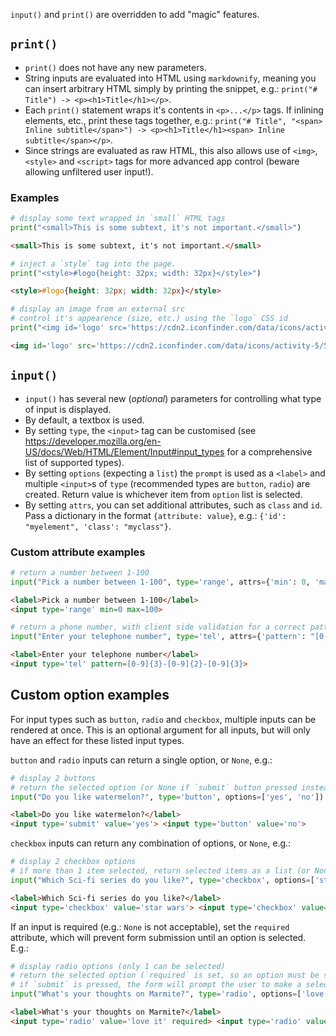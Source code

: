 `input()` and `print()` are overridden to add "magic" features.

## `print()`

* `print()` does not have any new parameters.
* String inputs are evaluated into HTML using `markdownify`, meaning you can insert arbitrary HTML simply by printing the snippet, e.g.: `print("# Title") -> <p><h1>Title</h1></p>`.
* Each `print()` statement wraps it's contents in `<p>...</p>` tags. If inlining elements, etc., print these tags together, e.g.: `print("# Title", "<span> Inline subtitle</span>") -> <p><h1>Title</h1><span> Inline subtitle</span></p>`.
* Since strings are evaluated as raw HTML, this also allows use of `<img>`, `<style>` and `<script>` tags for more advanced app control (beware allowing unfiltered user input!).

### Examples
```python
# display some text wrapped in `small` HTML tags
print("<small>This is some subtext, it's not important.</small>")
```

```html
<small>This is some subtext, it's not important.</small>
```

```python
# inject a `style` tag into the page.
print("<style>#logo{height: 32px; width: 32px}</style>")
```

```html
<style>#logo{height: 32px; width: 32px}</style>
```

```python
# display an image from an external src
# control it's appearence (size, etc.) using the `logo` CSS id
print("<img id='logo' src='https://cdn2.iconfinder.com/data/icons/activity-5/50/1F3A8-artist-palette-1024.png'>")
```

```html
<img id='logo' src='https://cdn2.iconfinder.com/data/icons/activity-5/50/1F3A8-artist-palette-1024.png'>
```

## `input()`

* `input()` has several new (_optional_) parameters for controlling what type of input is displayed.
* By default, a textbox is used.
* By setting `type`, the `<input>` tag can be customised (see https://developer.mozilla.org/en-US/docs/Web/HTML/Element/Input#input_types for a comprehensive list of supported types).
* By setting `options` (expecting a `list`) the `prompt` is used as a `<label>` and multiple `<input>`s of `type` (recommended types are `button`, `radio`) are created. Return value is whichever item from `option` list is selected. 
* By setting `attrs`, you can set additional attributes, such as `class` and `id`. Pass a dictionary in the format `{attribute: value}`, e.g.: `{'id': "myelement", 'class': "myclass"}`.

### Custom attribute examples
```python
# return a number between 1-100
input("Pick a number between 1-100", type='range', attrs={'min': 0, 'max': 100})
```

```html
<label>Pick a number between 1-100</label>
<input type='range' min=0 max=100>
```

```python
# return a phone number, with client side validation for a correct pattern
input("Enter your telephone number", type='tel', attrs={'pattern': "[0-9]{3}-[0-9]{2}-[0-9]{3}"})
```

```html
<label>Enter your telephone number</label>
<input type='tel' pattern=[0-9]{3}-[0-9]{2}-[0-9]{3}>
```

## Custom option examples
For input types such as `button`, `radio` and `checkbox`, multiple inputs can be rendered at once. This is an optional argument for all inputs, but will only have an effect for these listed input types.

`button` and `radio` inputs can return a single option, or `None`, e.g.:
```python
# display 2 buttons
# return the selected option (or None if `submit` button pressed instead)
input("Do you like watermelon?", type='button', options=['yes', 'no'])
```

```html
<label>Do you like watermelon?</label>
<input type='submit' value='yes'> <input type='button' value='no'>
```

`checkbox` inputs can return any combination of options, or `None`, e.g.:
```python
# display 2 checkbox options
# if more than 1 item selected, return selected items as a list (or None if `submit` button pressed instead)
input("Which Sci-fi series do you like?", type='checkbox', options=['star wars', 'star trek'])
```

```html
<label>Which Sci-fi series do you like?</label>
<input type='checkbox' value='star wars'> <input type='checkbox' value='star trek'>
```

If an input is required (e.g.: `None` is not acceptable), set the `required` attribute, which will prevent form submission until an option is selected. E.g.:
```python
# display radio options (only 1 can be selected)
# return the selected option (`required` is set, so an option must be selected)
# if `submit` is pressed, the form will prompt the user to make a selection before being allowed to submit
input("What's your thoughts on Marmite?", type='radio', options=['love it', 'hate it'], attrs={'required': True})
```

```html
<label>What's your thoughts on Marmite?</label>
<input type='radio' value='love it' required> <input type='radio' value='hate it' required>
```
